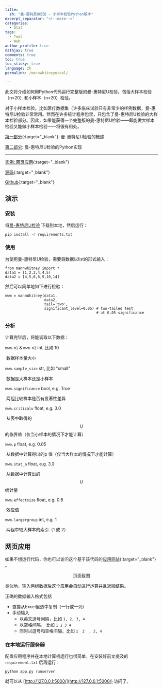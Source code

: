 ```yaml
---
title: 
  zh: "曼-惠特尼U检验 - 小样本检验Python版本"
excerpt_separator: "<!--more-->"
categories:
  - Stat
tags:
  - Tool
  - Web
author_profile: true
mathjax: true
comments: true
toc: true
toc_sticky: true
language: zh
permalink: /mannwhitneyutool/

---
```

此文将介绍如何用Python代码运行完整版的曼-惠特尼U检验，包括大样本检验（n>20）和小样本（n<20）检验。

对于小样本检验，比如医疗数据集（许多临床试验只有非常少的样例数据，曼-惠特尼U检验非常常用。然而在许多统计程序包里，只包含了曼-惠特尼U检验的大样本检验部分。因此，如果能获得一个完整版的曼-惠特尼U检验——即能做大样本检验又能做小样本检验——将很有用处。

[第一部分](https://hatchin.netlify.com/zh/mannwhitneyu/?utm_source=blog&utm_medium=post&utm_campaign=part2){:target="_blank"}: 曼-惠特尼U检验的概述

[第二部分](https://hatchin.netlify.com/mannwhitneyutool/): 曼-惠特尼U检验的Python实现

------------------------

[实例: 网页应用](https://mannwhitney.herokuapp.com/?utm_source=blog&utm_medium=post&utm_campaign=Webpage){:target="_blank"}

[源码](https://github.com/Hatchin/Mann-Whitney-U-Test/blob/master/mannwhitney.py){:target="_blank"}

[Github](https://github.com/Hatchin/Mann-Whitney-U-Test){:target="_blank"}

演示
----------------------------

### 安装

将[曼-惠特尼U检验](https://github.com/Hatchin/Mann-Whitney-U-Test) 下载到本地，然后运行：

```
pip install -r requirements.txt
```

### 使用

为使用曼-惠特尼U检验，需要将数据以list的形式输入：

```
from mannwhitney import *
data1 = [1,2,3,4,4,5]
data2 = [4,5,6,6,9,10,14]
```

然后可以简单地如下进行检验：
```
mwm = mannWhitney(data1,
                  data2, 
                  tail='two', 
                  significant_level=0.05) # two-tailed test
                                          # at 0.05 significance
```

### 分析

计算完毕后，将能调取以下数据：

`mwm.n1` & `mwm.n2`  int, 比如 10

​								数据样本量大小

`mwm.sample_size`   str, 比如 "small"

​								数据是大样本还是小样本

`mwm.significance`  bool, e.g. True

​								两组比较样本是否有显著性差异

`mwm.criticalu`       float, e.g. 3.0

​							    从表中取得的$$U$$的临界值（仅当小样本的情况下才能计算）

`mwm.p`              	   float, e.g. 0.05

​								从数据中计算得出的p 值（仅当大样本的情况下才能计算）

`mwm.stat_a`         	float, e.g. 3.0

​								从数据中计算出的$$U$$ 统计量

`mwm.effectsize`     float, e.g. 0.8

​								效应值

`mwm.largergroup`    int, e.g. 1

​								两组中较大样本的索引（1 或 2）

网页应用
--------------

如果不想运行代码，你也可以访问这个基于该代码的[应用网站](https://mannwhitney.herokuapp.com/?utm_source=blog&utm_medium=post&utm_campaign=Webpage){:target="_blank"} 。

<p align="center">
  <img src="https://raw.githubusercontent.com/Hatchin/Mann-Whitney-U-Test/master/demo.png" alt="">页面截图
</p>

类似地，输入两组数据后这个应用会自动进行运算并且返回结果。

正确的数据输入格式包括
  - 直接从Excel里选中复制（一行或一列）
  - 手动输入
    - 以英文逗号间隔，比如 `1, 2, 3, 4`
    - 以空格间隔， 比如 `1 2 3 4`
    - 同时以逗号和空格间隔，比如 `1  2  , 3, 4`
    
### 在本地运行服务器

配置应用程序并在本地计算机运行也很简单。在安装好前文提及的`requirement.txt` 后再运行：

```
python app.py runserver
```

就可以从 [http://127.0.0.1:5000/](http://127.0.0.1:5000/) 访问了。
